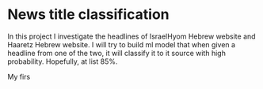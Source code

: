 # News title classification

In this project I investigate the headlines of IsraelHyom Hebrew website and
Haaretz Hebrew website. I will try to build ml model that when given a headline
from one of the two, it will classify it to it source with high probability.
Hopefully, at list 85%.

My firs
